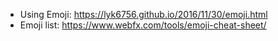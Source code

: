 - Using Emoji: <https://lyk6756.github.io/2016/11/30/emoji.html>
- Emoji list: <https://www.webfx.com/tools/emoji-cheat-sheet/>
